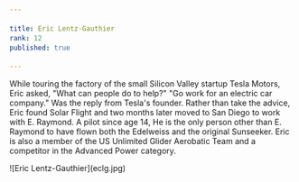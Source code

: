 ```yaml
---

title: Eric Lentz-Gauthier
rank: 12
published: true

---
```

While touring the factory of the small Silicon Valley startup Tesla Motors, Eric asked, "What can people do to help?" "Go work for an electric car company." Was the reply from Tesla's founder. Rather than take the advice, Eric found Solar Flight and two months later moved to San Diego to work with E. Raymond. A pilot since age 14, He is the only person other than E. Raymond to have flown both the Edelweiss and the original Sunseeker. Eric is also a member of the US Unlimited Glider Aerobatic Team and a competitor in the Advanced Power category.  


<div>
![Eric Lentz-Gauthier](eclg.jpg)
</div>

